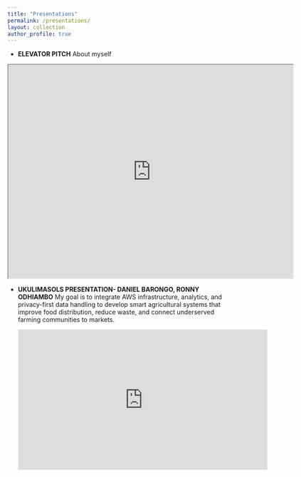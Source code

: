 ```yaml
---
title: "Presentations"
permalink: /presentations/
layout: collection
author_profile: true
---
```

- **ELEVATOR PITCH**
  About myself
<iframe src="https://drive.google.com/file/d/15ONKx7romLP2w1DxXc_Sf2JXEZ-L7FRy/preview" width="640" height="480" allow="autoplay"></iframe>

- **UKULIMASOLS PRESENTATION- DANIEL BARONGO, RONNY ODHIAMBO**
  My goal is to integrate AWS infrastructure, analytics, and privacy-first data handling to develop smart agricultural systems that improve food distribution, reduce waste, and connect underserved farming communities to markets.
  
  <iframe width="560" height="315" src="https://www.youtube.com/embed/YbUfUQJyHbY?si=h6eOW001BnXoWsP1" title="YouTube video player" frameborder="0" allow="accelerometer; autoplay; clipboard-write; encrypted-media; gyroscope; picture-in-picture; web-share" referrerpolicy="strict-origin-when-cross-origin" allowfullscreen></iframe>

